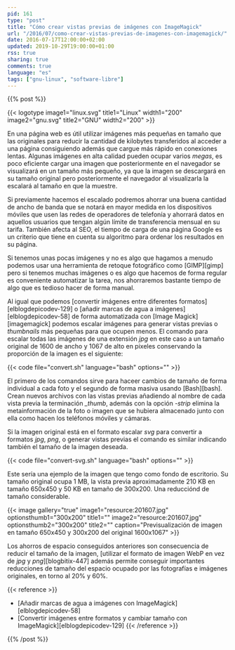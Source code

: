 ```yaml
---
pid: 161
type: "post"
title: "Cómo crear vistas previas de imágenes con ImageMagick"
url: "/2016/07/como-crear-vistas-previas-de-imagenes-con-imagemagick/"
date: 2016-07-17T12:00:00+02:00
updated: 2019-10-29T19:00:00+01:00
rss: true
sharing: true
comments: true
language: "es"
tags: ["gnu-linux", "software-libre"]
---
```


{{% post %}}

{{< logotype image1="linux.svg" title1="Linux" width1="200" image2="gnu.svg" title2="GNU" width2="200" >}}

En una página web es útil utilizar imágenes más pequeñas en tamaño que las originales para reducir la cantidad de kilobytes transferidos al acceder a una página consiguiendo además que cargue más rápido en conexiones lentas. Algunas imágenes en alta calidad pueden ocupar varios _megas_, es poco eficiente cargar una imagen que posteriormente en el navegador se visualizará en un tamaño más pequeño, ya que la imagen se descargará en su tamaño original pero posteriormente el navegador al visualizarla la escalará al tamaño en que la muestre.

Si previamente hacemos el escalado podremos ahorrar una buena cantidad de ancho de banda que se notará en mayor medida en los dispositivos móviles que usen las redes de operadores de telefonía y ahorrará datos en aquellos usuarios que tengan algún límite de transferencia mensual en su tarifa. También afecta al SEO, el tiempo de carga de una página Google es un criterio que tiene en cuenta su algoritmo para ordenar los resultados en su página.

Si tenemos unas pocas imágenes y no es algo que hagamos a menudo podemos usar una herramienta de retoque fotográfico como [GIMP][gimp] pero si tenemos muchas imágenes o es algo que hacemos de forma regular es conveniente automatizar la tarea, nos ahorraremos bastante tiempo de algo que es tedioso hacer de forma manual.

Al igual que podemos [convertir imágenes entre diferentes formatos][elblogdepicodev-129] o [añadir marcas de agua a imágenes][elblogdepicodev-58] de forma automatizada con [Image Magick][imagemagick] podemos escalar imágenes para generar vistas previas o _thumbnails_ más pequeñas para que ocupen menos. El comando para escalar todas las imágenes de una extensión _jpg_ en este caso a un tamaño original de 1600 de ancho y 1067 de alto en pixeles conservando la proporción de la imagen es el siguiente:

{{< code file="convert.sh" language="bash" options="" >}}

El primero de los comandos sirve para haceer cambios de tamaño de forma individual a cada foto y el segundo de forma masiva usando [Bash][bash]. Crean nuevos archivos con las vistas previas añadiendo al nombre de cada vista previa la terminación _\_thumb_, además con la opción _-strip_ elimina la metainformación de la foto o imagen que se hubiera almacenado junto con ella como hacen los teléfonos móviles y cámaras.

Si la imagen original está en el formato escalar _svg_ para convertir a formatos _jpg_, _png_, o generar vistas previas el comando es similar indicando también el tamaño de la imagen deseada.

{{< code file="convert-svg.sh" language="bash" options="" >}}

Este sería una ejemplo de la imagen que tengo como fondo de escritorio. Su tamaño original ocupa 1 MB, la vista previa aproximadamente 210 KB en tamaño 650x450 y 50 KB en tamaño de 300x200. Una reducciónd de tamaño considerable.

{{< image
    gallery="true"
    image1="resource:201607.jpg" optionsthumb1="300x200" title1=""
    image2="resource:201607.jpg" optionsthumb2="300x200" title2=""
    caption="Previsualización de imagen en tamaño 650x450 y 300x200 del original 1600x1067" >}}

Los ahorros de espacio conseguidos anteriores son consecuencia de reducir el tamaño de la imagen, [utilizar el formato de imagen WebP en vez de _jpg_ y _png_][blogbitix-447] además permite conseguir importantes reducciones de tamaño del espacio ocupado por las fotografías e imágenes originales, en torno al 20% y 60%.

{{< reference >}}
* [Añadir marcas de agua a imágenes con ImageMagick][elblogdepicodev-58]
* [Convertir imágenes entre formatos y cambiar tamaño con ImageMagick][elblogdepicodev-129]
{{< /reference >}}

{{% /post %}}

